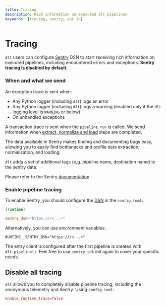 ```yaml
---
title: Tracing
description: Rich information on executed dlt pipelines
keywords: [tracing, sentry, opt in]
---
```


# Tracing

`dlt` users can configure [Sentry](https://sentry.io) DSN to start receiving rich information on executed pipelines, including encountered errors and exceptions. **Sentry tracing is disabled by default.**

### When and what we send

An exception trace is sent when:
* Any Python logger (including `dlt`) logs an error
* Any Python logger (including `dlt`) logs a warning (enabled only if the `dlt` logging level is `WARNING` or below)
* On unhandled exceptions

A transaction trace is sent when the `pipeline.run` is called. We send information when [extract, normalize and load](how-dlt-works.md) steps are completed.

The data available in Sentry makes finding and documenting bugs easy, allowing you to easily find bottlenecks and profile data extraction, normalization, and loading.

`dlt` adds a set of additional tags (e,g. pipeline name, destination name) to the sentry data.

Please refer to the Sentry [documentation](https://docs.sentry.io/platforms/python/data-collected/).

### Enable pipeline tracing

To enable Sentry, you should configure the [DSN](https://docs.sentry.io/product/sentry-basics/dsn-explainer/) in the `config.toml`:
```toml
[runtime]

sentry_dsn="https:///<...>"
```

Alternatively, you can use environment variables:

```shell
RUNTIME__SENTRY_DSN="https:///<...>"
```

The entry client is configured after the first pipeline is created with `dlt.pipeline()`. Feel free to use `sentry_sdk` init again to cover your specific needs.

## Disable all tracing

`dlt` allows you to completely disable pipeline tracing, including the anonymous telemetry and Sentry. Using `config.toml`:

```toml
enable_runtime_trace=false
```